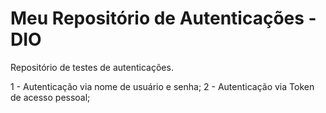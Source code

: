 # Meu Repositório de Autenticações - DIO
Repositório de testes de autenticações.

1 - Autenticação via nome de usuário e senha;
2 - Autenticação via Token de acesso pessoal;